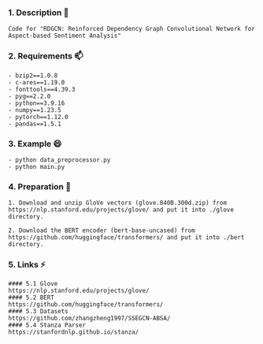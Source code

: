 ### 1. Description 💬
```
Code for "RDGCN: Reinforced Dependency Graph Convolutional Network for Aspect-based Sentiment Analysis"
```

### 2. Requirements 📫
```
- bzip2==1.0.8
- c-ares==1.19.0
- fonttools==4.39.3
- pyg==2.2.0
- python==3.9.16
- numpy==1.23.5
- pytorch==1.12.0
- pandas==1.5.1
```

### 3. Example 😄
```
- python data_preprocessor.py
- python main.py
```


### 4. Preparation 🌱
```
1. Download and unzip GloVe vectors (glove.840B.300d.zip) from https://nlp.stanford.edu/projects/glove/ and put it into ./glove directory.

2. Download the BERT encoder (bert-base-uncased) from https://github.com/huggingface/transformers/ and put it into ./bert directory.
```


### 5. Links ⚡
```
#### 5.1 Glove
https://nlp.stanford.edu/projects/glove/
#### 5.2 BERT
https://github.com/huggingface/transformers/
#### 5.3 Datasets
https://github.com/zhangzheng1997/SSEGCN-ABSA/
#### 5.4 Stanza Parser
https://stanfordnlp.github.io/stanza/
```

<!--
**RDGCN/RDGCN** is a ✨ _special_ ✨ repository because its `README.md` (this file) appears on your GitHub profile.

Here are some ideas to get you started:

- 🔭 I’m currently working on ...
-  I’m currently learning ...
- 👯 I’m looking to collaborate on ...
- 🤔 I’m looking for help with ...
-  Ask me about ...
-  How to reach me: Encryption
-  Pronouns: RDGCN
-  Fun fact: python main.py
-->
